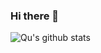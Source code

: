 ### Hi there 👋

![Qu's github stats](https://github-readme-stats.vercel.app/api?username=JunQu&show_icons=true&title_color=f3f3f3&icon_color=65d363&text_color=ccc&bg_color=111)

<!--
**JunQu/JunQu** is a ✨ _special_ ✨ repository because its `README.md` (this file) appears on your GitHub profile.

Here are some ideas to get you started:

- 🔭 I’m currently working on ...
- 🌱 I’m currently learning ...
- 👯 I’m looking to collaborate on ...
- 🤔 I’m looking for help with ...
- 💬 Ask me about ...
- 📫 How to reach me: ...
- 😄 Pronouns: ...
- ⚡ Fun fact: ...
-->
